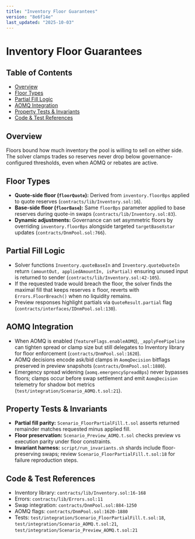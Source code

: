 ```yaml
---
title: "Inventory Floor Guarantees"
version: "8e6f14e"
last_updated: "2025-10-03"
---
```


# Inventory Floor Guarantees

## Table of Contents
- [Overview](#overview)
- [Floor Types](#floor-types)
- [Partial Fill Logic](#partial-fill-logic)
- [AOMQ Integration](#aomq-integration)
- [Property Tests & Invariants](#property-tests--invariants)
- [Code & Test References](#code--test-references)

## Overview
Floors bound how much inventory the pool is willing to sell on either side. The solver clamps trades so reserves never drop below governance-configured thresholds, even when AOMQ or rebates are active.

## Floor Types
- **Quote-side floor (`floorQuote`):** Derived from `inventory.floorBps` applied to quote reserves (`contracts/lib/Inventory.sol:16`).
- **Base-side floor (`floorBase`):** Same `floorBps` parameter applied to base reserves during quote-in swaps (`contracts/lib/Inventory.sol:83`).
- **Dynamic adjustments:** Governance can set asymmetric floors by overriding `inventory.floorBps` alongside targeted `targetBaseXstar` updates (`contracts/DnmPool.sol:766`).

## Partial Fill Logic
- Solver functions `Inventory.quoteBaseIn` and `Inventory.quoteQuoteIn` return `(amountOut, appliedAmountIn, isPartial)` ensuring unused input is returned to sender (`contracts/lib/Inventory.sol:42-105`).
- If the requested trade would breach the floor, the solver finds the maximal fill that keeps reserves ≥ floor, reverts with `Errors.FloorBreach()` when no liquidity remains.
- Preview responses highlight partials via `QuoteResult.partial` flag (`contracts/interfaces/IDnmPool.sol:130`).

## AOMQ Integration
- When AOMQ is enabled (`featureFlags.enableAOMQ`), `_applyFeePipeline` can tighten spread or clamp size but still delegates to Inventory library for floor enforcement (`contracts/DnmPool.sol:1620`).
- AOMQ decisions encode ask/bid clamps in `AomqDecision` bitflags preserved in preview snapshots (`contracts/DnmPool.sol:1880`).
- Emergency spread widening (`aomq.emergencySpreadBps`) never bypasses floors; clamps occur before swap settlement and emit `AomqDecision` telemetry for shadow bot metrics (`test/integration/Scenario_AOMQ.t.sol:21`).

## Property Tests & Invariants
- **Partial fill parity:** `Scenario_FloorPartialFill.t.sol` asserts returned remainder matches requested minus applied fill.
- **Floor preservation:** `Scenario_Preview_AOMQ.t.sol` checks preview vs execution parity under floor constraints.
- **Invariant harness:** `script/run_invariants.sh` shards include floor-preserving swaps; review `Scenario_FloorPartialFill.t.sol:18` for failure reproduction steps.

## Code & Test References
- Inventory library: `contracts/lib/Inventory.sol:16-168`
- Errors: `contracts/lib/Errors.sol:11`
- Swap integration: `contracts/DnmPool.sol:884-1250`
- AOMQ flags: `contracts/DnmPool.sol:1620-1880`
- Tests: `test/integration/Scenario_FloorPartialFill.t.sol:18`, `test/integration/Scenario_AOMQ.t.sol:21`, `test/integration/Scenario_Preview_AOMQ.t.sol:21`
